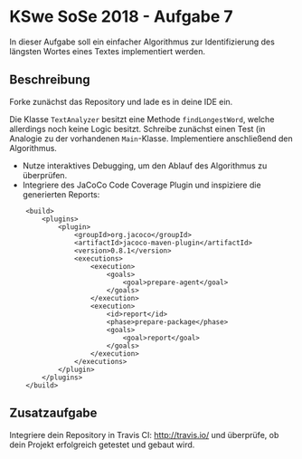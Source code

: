 # KSwe SoSe 2018 - Aufgabe 7

In dieser Aufgabe soll ein einfacher Algorithmus zur Identifizierung
des längsten Wortes eines Textes implementiert werden.

## Beschreibung

Forke zunächst das Repository und lade es in deine IDE ein.

Die Klasse `TextAnalyzer` besitzt eine Methode `findLongestWord`, welche
allerdings noch keine Logic besitzt. Schreibe zunächst einen Test (in
Analogie zu der vorhandenen `Main`-Klasse. Implementiere anschließend
den Algorithmus.

* Nutze interaktives Debugging, um den Ablauf des Algorithmus zu überprüfen.
* Integriere des JaCoCo Code Coverage Plugin und inspiziere die generierten
Reports:

```
    <build>
        <plugins>
            <plugin>
                <groupId>org.jacoco</groupId>
                <artifactId>jacoco-maven-plugin</artifactId>
                <version>0.8.1</version>
                <executions>
                    <execution>
                        <goals>
                            <goal>prepare-agent</goal>
                        </goals>
                    </execution>
                    <execution>
                        <id>report</id>
                        <phase>prepare-package</phase>
                        <goals>
                            <goal>report</goal>
                        </goals>
                    </execution>
                </executions>
            </plugin>
        </plugins>
    </build>
```


## Zusatzaufgabe

Integriere dein Repository in Travis CI: http://travis.io/ und
überprüfe, ob dein Projekt erfolgreich getestet und gebaut wird.

